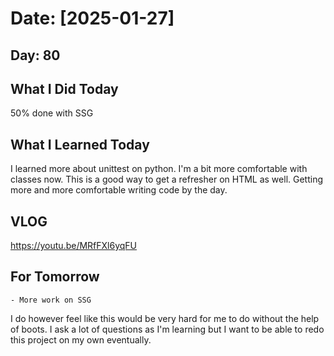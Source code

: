 # Date: [2025-01-27]

## Day: 80
## What I Did Today
50% done with SSG

## What I Learned Today

I learned more about unittest on python. I'm a bit more comfortable with classes now. This is a good way to get a refresher on HTML as well. Getting more and more comfortable writing code by the day. 

## VLOG
https://youtu.be/MRfFXl6yqFU

## For Tomorrow
    - More work on SSG

I do however feel like this would be very hard for me to do without the help of boots. I ask a lot of questions as I'm learning but I want to be able to redo this project on my own eventually. 